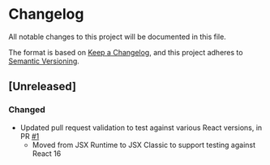 # Changelog

All notable changes to this project will be documented in this file.

The format is based on [Keep a Changelog](https://keepachangelog.com/en/1.0.0/),
and this project adheres to [Semantic Versioning](https://semver.org/spec/v2.0.0.html).

## [Unreleased]

### Changed

- Updated pull request validation to test against various React versions, in PR [#1](https://github.com/compulim/react-scrolling-background/pull/1)
   - Moved from JSX Runtime to JSX Classic to support testing against React 16
